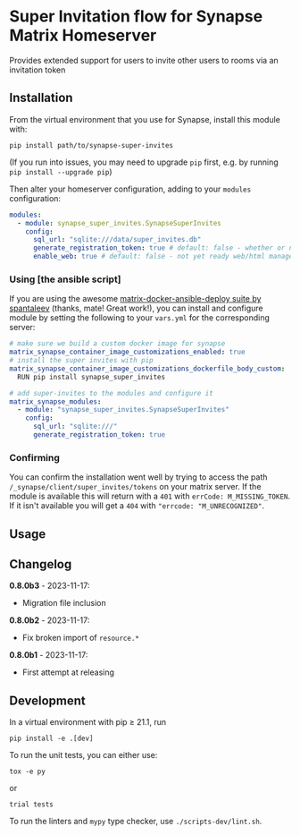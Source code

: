 # Super Invitation flow for Synapse Matrix Homeserver

Provides extended support for users to invite other users to rooms via an invitation token

## Installation

From the virtual environment that you use for Synapse, install this module with:

```shell
pip install path/to/synapse-super-invites
```

(If you run into issues, you may need to upgrade `pip` first, e.g. by running
`pip install --upgrade pip`)

Then alter your homeserver configuration, adding to your `modules` configuration:

```yaml
modules:
  - module: synapse_super_invites.SynapseSuperInvites
    config:
      sql_url: "sqlite:///data/super_invites.db"
      generate_registration_token: true # default: false - whether or not the invite tokens are also usable as registration tokens
      enable_web: true # default: false - not yet ready web/html management app
```

### Using [the ansible script]

If you are using the awesome [matrix-docker-ansible-deploy suite by spantaleev]() (thanks, mate! Great work!),
you can install and configure module by setting the following to your `vars.yml` for the corresponding server:

```yaml
# make sure we build a custom docker image for synapse
matrix_synapse_container_image_customizations_enabled: true
# install the super invites with pip
matrix_synapse_container_image_customizations_dockerfile_body_custom: |
  RUN pip install synapse_super_invites

# add super-invites to the modules and configure it
matrix_synapse_modules:
  - module: "synapse_super_invites.SynapseSuperInvites"
    config:
      sql_url: "sqlite:///"
      generate_registration_token: true
```

### Confirming

You can confirm the installation went well by trying to access the path `/_synapse/client/super_invites/tokens` on your matrix server. If the module is available this will return with a `401` with `errCode: M_MISSING_TOKEN`. If it isn't available you will get a `404` with `"errcode: "M_UNRECOGNIZED"`.

## Usage

## Changelog

**0.8.0b3** - 2023-11-17:

- Migration file inclusion

**0.8.0b2** - 2023-11-17:

- Fix broken import of `resource.*`

**0.8.0b1** - 2023-11-17:

- First attempt at releasing

## Development

In a virtual environment with pip ≥ 21.1, run

```shell
pip install -e .[dev]
```

To run the unit tests, you can either use:

```shell
tox -e py
```

or

```shell
trial tests
```

To run the linters and `mypy` type checker, use `./scripts-dev/lint.sh`.
